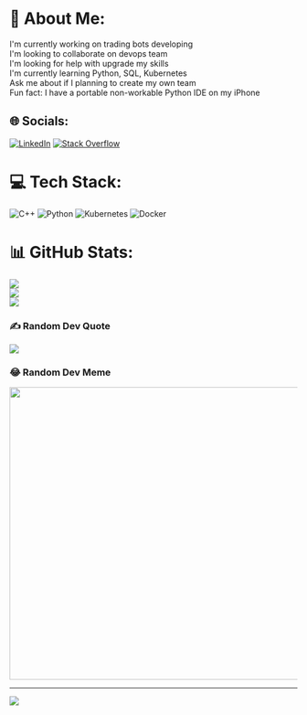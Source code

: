 # 💫 About Me:
I'm currently working on trading bots developing<br>I'm looking to collaborate on devops team<br>I'm looking for help with upgrade my skills<br>I'm currently learning Python, SQL, Kubernetes<br>Ask me about if I planning to create my own team<br>Fun fact: I have a portable non-workable Python IDE on my iPhone


## 🌐 Socials:
[![LinkedIn](https://img.shields.io/badge/LinkedIn-%230077B5.svg?logo=linkedin&logoColor=white)](https://linkedin.com/in/https://www.linkedin.com/in/serhii-tymchenko-1a1569202/) [![Stack Overflow](https://img.shields.io/badge/-Stackoverflow-FE7A16?logo=stack-overflow&logoColor=white)](https://stackoverflow.com/users/522237) 

# 💻 Tech Stack:
![C++](https://img.shields.io/badge/c++-%2300599C.svg?style=for-the-badge&logo=c%2B%2B&logoColor=white) ![Python](https://img.shields.io/badge/python-3670A0?style=for-the-badge&logo=python&logoColor=ffdd54) ![Kubernetes](https://img.shields.io/badge/kubernetes-%23326ce5.svg?style=for-the-badge&logo=kubernetes&logoColor=white) ![Docker](https://img.shields.io/badge/docker-%230db7ed.svg?style=for-the-badge&logo=docker&logoColor=white)
# 📊 GitHub Stats:
![](https://github-readme-stats.vercel.app/api?username=tserh&theme=dark&hide_border=false&include_all_commits=false&count_private=false)<br/>
![](https://github-readme-streak-stats.herokuapp.com/?user=tserh&theme=dark&hide_border=false)<br/>
![](https://github-readme-stats.vercel.app/api/top-langs/?username=tserh&theme=dark&hide_border=false&include_all_commits=false&count_private=false&layout=compact)

### ✍️ Random Dev Quote
![](https://quotes-github-readme.vercel.app/api?type=horizontal&theme=radical)

### 😂 Random Dev Meme
<img src="https://random-memer.herokuapp.com/" width="512px"/>

---
[![](https://visitcount.itsvg.in/api?id=tserh&icon=0&color=0)](https://visitcount.itsvg.in)
